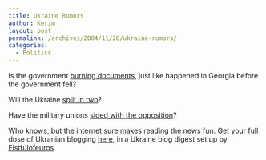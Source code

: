 ```yaml
---
title: Ukraine Rumors
author: Kerim
layout: post
permalink: /archives/2004/11/26/ukraine-rumors/
categories:
  - Politics
---
```

Is the government <a href="http://notesfromkiev.blogspot.com/2004/11/burning-in-night.html" onclick="_gaq.push(['_trackEvent', 'outbound-article', 'http://notesfromkiev.blogspot.com/2004/11/burning-in-night.html', 'burning documents']);" >burning documents</a>, just like happened in Georgia before the government fell?

Will the Ukraine <a href="http://fistfulofeuros.net/archives/000983.php" onclick="_gaq.push(['_trackEvent', 'outbound-article', 'http://fistfulofeuros.net/archives/000983.php', 'split in two']);" >split in two</a>?

Have the military unions <a href="http://foreignnotes.blogspot.com/2004/11/more-military.html" onclick="_gaq.push(['_trackEvent', 'outbound-article', 'http://foreignnotes.blogspot.com/2004/11/more-military.html', 'sided with the opposition']);" >sided with the opposition</a>?

Who knows, but the internet sure makes reading the news fun. Get your full dose of Ukranian blogging <a href="http://kinja.com/user/Ukraineblogs/default/top/" onclick="_gaq.push(['_trackEvent', 'outbound-article', 'http://kinja.com/user/Ukraineblogs/default/top/', 'here']);" >here</a>, in a Ukraine blog digest set up by <a href="http://fistfulofeuros.net" onclick="_gaq.push(['_trackEvent', 'outbound-article', 'http://fistfulofeuros.net', 'Fistfulofeuros']);" >Fistfulofeuros</a>.

